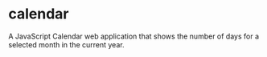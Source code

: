 # calendar
A JavaScript Calendar web application that shows the number of days for a selected month in the current year.
